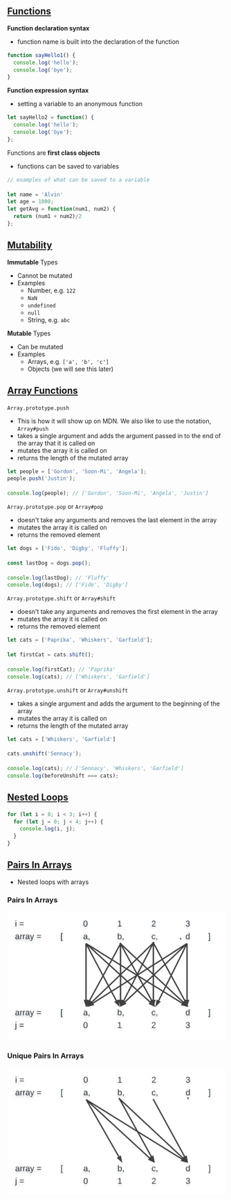 ## [Functions]
**Function declaration syntax**
- function name is built into the declaration of the function

```javascript
function sayHello1() {
  console.log('hello');
  console.log('bye');
}
```

**Function expression syntax**
- setting a variable to an anonymous function

```javascript
let sayHello2 = function() {
  console.log('hello');
  console.log('bye');
};
```

Functions are **first class objects**
- functions can be saved to variables

```javascript
// examples of what can be saved to a variable

let name = 'Alvin'
let age = 1000;
let getAvg = function(num1, num2) {
  return (num1 + num2)/2
};
```

## [Mutability]
**Immutable** Types
- Cannot be mutated
- Examples
  - Number, e.g. `122`
  - `NaN`
  - `undefined`
  - `null`
  - String, e.g. `abc`

**Mutable** Types
- Can be mutated
- Examples
  - Arrays, e.g. `['a', 'b', 'c']`
  - Objects (we will see this later)

## [Array Functions]
`Array.prototype.push`
- This is how it will show up on MDN. We also like to use the notation, `Array#push`
- takes a single argument and adds the argument passed in to the end of the array that it is called on
- mutates the array it is called on
- returns the length of the mutated array

```javascript
let people = ['Gordon', 'Soon-Mi', 'Angela'];
people.push('Justin');

console.log(people); // ['Gordon', 'Soon-Mi', 'Angela', 'Justin']
```

`Array.prototype.pop` or `Array#pop`
- doesn't take any arguments and removes the last element in the array
- mutates the array it is called on
- returns the removed element

```javascript
let dogs = ['Fido', 'Digby', 'Fluffy'];

const lastDog = dogs.pop();

console.log(lastDog); // 'Fluffy'
console.log(dogs); // ['Fido', 'Digby']
```

`Array.prototype.shift` or `Array#shift`
- doesn't take any arguments and removes the first element in the array
- mutates the array it is called on
- returns the removed element

```javascript
let cats = ['Paprika', 'Whiskers', 'Garfield'];

let firstCat = cats.shift();

console.log(firstCat); // 'Paprika'
console.log(cats); // ['Whiskers', 'Garfield']
```

`Array.prototype.unshift` or `Array#unshift`
- takes a single argument and adds the argument to the beginning of the array
- mutates the array it is called on
- returns the length of the mutated array

```javascript
let cats = ['Whiskers', 'Garfield']

cats.unshift('Sennacy');

console.log(cats); // ['Sennacy', 'Whiskers', 'Garfield']
console.log(beforeUnshift === cats);
```

## [Nested Loops]
```javascript
for (let i = 0; i < 3; i++) {
  for (let j = 0; j < 4; j++) {
    console.log(i, j);
  }
}
```

## [Pairs In Arrays]
- Nested loops with arrays

### Pairs In Arrays
![Pairs In Arrays](./pairs_in_arrays.png)

### Unique Pairs In Arrays
![Unique Pairs In Arrays](./unique_pairs_in_arrays.png)


[Functions]: ./functions.js
[Mutability]: ./mutability.js
[Array Functions]: ./array_functions.js
[Nested Loops]: ./nested_loops.js
[Pairs In Arrays]: ./pairs_in_arrays.js